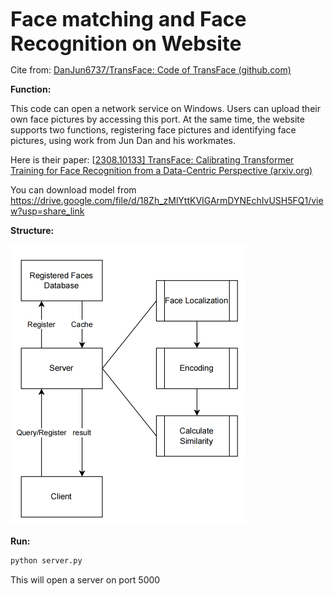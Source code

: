 **<font size=6>Face matching and Face Recognition on Website</font>**

Cite from: [DanJun6737/TransFace: Code of TransFace (github.com)](https://github.com/DanJun6737/TransFace)



**Function:**

This code can open a network service on Windows. Users can upload their own face pictures by accessing this port. At the same time, the website supports two functions, registering face pictures and identifying face pictures, using work from Jun Dan and his workmates.

Here is their paper: [[2308.10133\] TransFace: Calibrating Transformer Training for Face Recognition from a Data-Centric Perspective (arxiv.org)](https://arxiv.org/abs/2308.10133)

You can download model from https://drive.google.com/file/d/18Zh_zMlYttKVIGArmDYNEchIvUSH5FQ1/view?usp=share_link



**Structure:**

<img src="./templates/Structure.png" alt="Structure" style="zoom:50%;" />



**Run:**

```python
python server.py
```

This will open a server on port 5000

